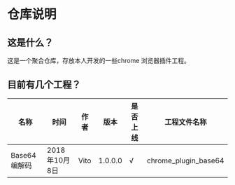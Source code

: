 # 仓库说明

## 这是什么？
这是一个聚合仓库，存放本人开发的一些chrome 浏览器插件工程。

## 目前有几个工程？

名称|时间|作者|版本|是否上线|工程文件名称
----|----|----|----|----|----|
Base64编解码|2018年10月8日|Vito|1.0.0.0|√|chrome_plugin_base64

